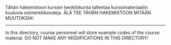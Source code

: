 Tähän hakemistoon kurssin henkilökunta tallentaa kurssimateriaaliin kuuluvia
esimerkkikoodeja.
ÄLÄ TEE TÄHÄN HAKEMISTOON MITÄÄN MUUTOKSIA!

-------------------------------------------

In this directory, course personnel will store example codes of the course
material.
DO NOT MAKE ANY MODIFICATIONS IN THIS DIRECTORY!